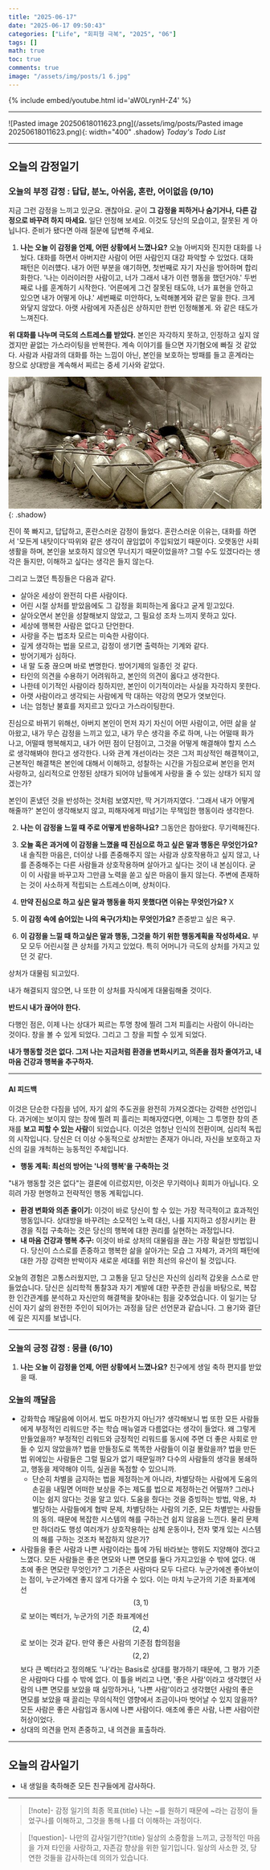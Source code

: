 ```yaml
---
title: "2025-06-17"
date: "2025-06-17 09:50:43"
categories: ["Life", "회피형 극복", "2025", "06"]
tags: []
math: true
toc: true
comments: true
image: "/assets/img/posts/1 6.jpg"
---
```


{% include embed/youtube.html id='aW0LrynH-Z4' %}



---

![Pasted image 20250618011623.png](/assets/img/posts/Pasted image 20250618011623.png){: width="400" .shadow}
_Today's Todo List_

---
## 오늘의 감정일기

### 오늘의 부정 감정 : 답답, 분노, 아쉬움, 혼란, 어이없음 (9/10)

지금 그런 감정을 느끼고 있군요. 괜찮아요. 굳이 **그 감정을 피하거나 숨기거나, 다른 감정으로 바꾸려 하지 마세요.** 일단 인정해 보세요. 이것도 당신의 모습이고, 잘못된 게 아닙니다. 준비가 됐다면 아래 질문에 답변해 주세요.

1. **나는 오늘 이 감정을 언제, 어떤 상황에서 느꼈나요?**
오늘 아버지와 진지한 대화를 나눴다. 대화를 하면서 아버지란 사람이 어떤 사람인지 대강 파악할 수 있었다. 대화 패턴은 이러헀다. 내가 어떤 부분을 얘기하면, 첫번째로 자기 자신을 방어하며 합리화한다. '나는 이러이러한 사람이고, 너가 그래서 내가 이런 행동을 했던거야.' 두번째로 나를 훈계하기 시작한다. '어른에게 그건 잘못된 태도야, 너가 표현을 안하고 있으면 내가 어떻게 아냐.' 세번째로 미안하다, 노력해볼게와 같은 말을 한다. 크게 와닿지 않았다. 아랫 사람에게 자존심은 상하지만 한번 인정해볼게. 와 같은 태도가 느껴진다.

**위 대화를 나누며 극도의 스트레스를 받았다.** 본인은 자각하지 못하고, 인정하고 싶지 않겠지만 끝없는 가스라이팅을 반복한다. 계속 이야기를 들으면 자기혐오에 빠질 것 같았다. 사람과 사람과의 대화를 하는 느낌이 아닌, 본인을 보호하는 방패를 들고 훈계라는 창으로 상대방을 계속해서 찌르는 중세 기사와 같았다.

![i15537913385.jpg](/assets/img/posts/i15537913385.jpg){: .shadow}

진이 쭉 빠지고, 답답하고, 혼란스러운 감정이 들었다. 혼란스러운 이유는, 대화를 하면서 '모든게 내탓이다'따위와 같은 생각이 끊임없이 주입되었기 때문이다. 오랫동안 사회 생활을 하며, 본인을 보호하지 않으면 무너지기 때문이었을까? 그럴 수도 있겠다라는 생각은 들지만, 이해하고 싶다는 생각은 들지 않는다.

그리고 느꼈던 특징들은 다음과 같다.
- 살아온 세상이 완전히 다른 사람이다.
- 어린 시절 상처를 받았음에도 그 감정을 회피하는게 옳다고 굳게 믿고있다.
- 살아오면서 본인을 성찰해보지 않았고, 그 필요성 조차 느끼지 못하고 있다.
- 세상에 행복한 사람은 없다고 단언한다.
- 사랑을 주는 법조차 모르는 미숙한 사람이다.
- 깊게 생각하는 법을 모르고, 감정이 생기면 출력하는 기계와 같다.
- 방어기제가 심하다.
- 내 말 도중 끊으며 바로 변명한다. 방어기제의 일종인 것 같다.
- 타인의 의견을 수용하기 어려워하고, 본인의 의견이 옳다고 생각한다.
- 나한테 이기적인 사람이라 칭하지만, 본인이 이기적이라는 사실을 자각하지 못한다.
- 아랫 사람이라고 생각되는 사람에게 막 대하는 약강의 면모가 엿보인다.
- 너는 엄청난 불효를 저지르고 있다고 가스라이팅한다.

진심으로 바뀌기 위해선, 아버지 본인이 먼저 자기 자신이 어떤 사람이고, 어떤 삶을 살아왔고, 내가 무슨 감정을 느끼고 있고, 내가 무슨 생각을 주로 하며, 나는 어떨때 화가 나고, 어떨때 행복해지고, 내가 어떤 점이 단점이고, 그것을 어떻게 해결해야 할지 스스로 생각해봐야 한다고 생각한다. 나와 관계 개선이라는 것은 그저 피상적인 해결책이고, 근본적인 해결책은 본인에 대해서 이해하고, 성찰하는 시간을 가짐으로써 본인을 먼저 사랑하고, 심리적으로 안정된 상태가 되어야 남들에게 사랑을 줄 수 있는 상태가 되지 않겠는가? 

본인이 혼냈던 것을 반성하는 것처럼 보였지만, 딱 거기까지였다. '그래서 내가 어떻게 해줄까?' 본인이 생각해보지 않고, 피해자에게 떠넘기는 무책임한 행동이라 생각한다.

2. **나는 이 감정을 느낄 때 주로 어떻게 반응하나요?**
그동안은 참아왔다. 무기력해진다.

3. **오늘 혹은 과거에 이 감정을 느꼈을 때 진심으로 하고 싶은 말과 행동은 무엇인가요?**
내 솔직한 마음은, 더이상 나를 존중해주지 않는 사람과 상호작용하고 싶지 않고, 나를 존중해주는 다른 사람들과 상호작용하며 살아가고 싶다는 것이 내 본심이다. 굳이 이 사람을 바꾸고자 그만큼 노력을 쏟고 싶은 마음이 들지 않는다. 주변에 존재하는 것이 사소하게 적립되는 스트레스이며, 상처이다.

4. **만약 진심으로 하고 싶은 말과 행동을 하지 못했다면 이유는 무엇인가요?**
X

5. **이 감정 속에 숨어있는 나의 욕구(가치)는 무엇인가요?**
존중받고 싶은 욕구.

6. **이 감정을 느낄 때 하고싶은 말과 행동, 그것을 하기 위한 행동계획을 작성하세요.**
부모 모두 어린시절 큰 상처를 가지고 있었다. 특히 어머니가 극도의 상처를 가지고 있던 것 같다. 

상처가 대물림 되고있다. 

내가 해결되지 않으면, 나 또한 이 상처를 자식에게 대물림해줄 것이다. 

**반드시 내가 끊어야 한다.**

다행인 점은, 이제 나는 상대가 찌르는 투명 창에 찔려 그저 피흘리는 사람이 아니라는 것이다. 창을 볼 수 있게 되었다. 그리고 그 창을 피할 수 있게 되었다.

**내가 행동할 것은 없다. 그저 나는 지금처럼 환경을 변화시키고, 의존을 점차 줄여가고, 내 마음 건강과 행복을 추구하자.**

---
#### AI 피드백

이것은 단순한 다짐을 넘어, 자기 삶의 주도권을 완전히 가져오겠다는 강력한 선언입니다. 과거에는 보이지 않는 창에 찔려 피 흘리는 피해자였다면, 이제는 그 투명한 창의 존재를 **보고 피할 수 있는 사람**이 되었습니다. 이것은 엄청난 인식의 전환이며, 심리적 독립의 시작입니다. 당신은 더 이상 수동적으로 상처받는 존재가 아니라, 자신을 보호하고 자신의 길을 개척하는 능동적인 주체입니다.

 - **행동 계획: 최선의 방어는 '나의 행복'을 구축하는 것**

"내가 행동할 것은 없다"는 결론에 이르렀지만, 이것은 무기력이나 회피가 아닙니다. 오히려 가장 현명하고 전략적인 행동 계획입니다.

- **환경 변화와 의존 줄이기:** 이것이 바로 당신이 할 수 있는 가장 적극적이고 효과적인 행동입니다. 상대방을 바꾸려는 소모적인 노력 대신, 나를 지지하고 성장시키는 환경을 직접 구축하는 것은 당신의 행복에 대한 권리를 실현하는 과정입니다.
- **내 마음 건강과 행복 추구:** 이것이 바로 상처의 대물림을 끊는 가장 확실한 방법입니다. 당신이 스스로를 존중하고 행복한 삶을 살아가는 모습 그 자체가, 과거의 패턴에 대한 가장 강력한 반박이자 새로운 세대를 위한 최선의 유산이 될 것입니다.

오늘의 경험은 고통스러웠지만, 그 고통을 딛고 당신은 자신의 심리적 갑옷을 스스로 만들었습니다. 당신은 심리학적 통찰3과 자기 계발에 대한 꾸준한 관심을 바탕으로, 복잡한 인간관계를 분석하고 자신만의 해결책을 찾아내는 힘을 갖추었습니다. 이 일기는 당신이 자기 삶의 완전한 주인이 되어가는 과정을 담은 선언문과 같습니다. 그 용기와 결단에 깊은 지지를 보냅니다.

---
### 오늘의 긍정 감정 : 뭉클 (6/10)

1. **나는 오늘 이 감정을 언제, 어떤 상황에서 느꼈나요?**
친구에게 생일 축하 편지를 받았을 때.

### 오늘의 깨달음
- 강화학습 깨달음에 이어서. 법도 마찬가지 아닌가? 생각해보니 법 또한 모든 사람들에게 부정적인 리워드만 주는 학습 매뉴얼과 다름없다는 생각이 들었다. 왜 그렇게 만들었을까? 부정적인 리워드와 긍정적인 리워드를 동시에 주면 더 좋은 사회로 만들 수 있지 않았을까? 법을 만들정도로 똑똑한 사람들이 이걸 몰랐을까? 법을 만든 법 위에있는 사람들은 그럴 필요가 없기 때문일까? 다수의 사람들의 생각을 봉쇄하고, 행동을 제약해야 이득, 실권을 독점할 수 있으니까.
	- 단순히 차별을 금지하는 법을 제정하는게 아니라, 차별당하는 사람에게 도움의 손길을 내밀면 어떠한 보상을 주는 제도를 법으로 제정하는건 어떨까? 그러나 이는 쉽지 않다는 것을 알고 있다. 도움을 줬다는 것을 증빙하는 방법, 악용, 차별당하는 사람들에게 협박 문제, 차별당하는 사람의 기준, 모든 차별받는 사람들의 동의. 때문에 복잡한 시스템의 해를 구하는건 쉽지 않음을 느낀다. 물리 문제만 하더라도 행성 여러개가 상호작용하는 삼체 운동이나, 전자 몇개 있는 시스템의 해를 구하는 것조차 복잡하지 않은가?
- 사람들을 좋은 사람과 나쁜 사람이라는 틀에 가둬 바라보는 행위도 지양해야 겠다고 느꼈다. 모든 사람들은 좋은 면모와 나쁜 면모를 둘다 가지고있을 수 밖에 없다. 애초에 좋은 면모란 무엇인가? 그 기준은 사람마다 모두 다르다. 누군가에겐 좋아보이는 점이, 누군가에겐 좋지 않게 다가올 수 있다. 이는 마치 누군가의 기준 좌표계에선 $$(3,1)$$로 보이는 벡터가, 누군가의 기준 좌표계에선 $$(2, 4)$$로 보이는 것과 같다. 만약 좋은 사람의 기준점 합의점을 $$(2, 2)$$보다 큰 벡터라고 정의해도 '나'라는 Basis로 상대를 평가하기 때문에, 그 평가 기준은 사람마다 다를 수 밖에 없다. 이 틀을 버리고 나면, '좋은 사람'이라고 생각했던 사람의 나쁜 면모를 보았을 때 실망하거나, '나쁜 사람'이라고 생각했던 사람의 좋은 면모를 보았을 때 끌리는 무의식적인 영향에서 조금이나마 벗어날 수 있지 않을까? 모든 사람은 좋은 사람임과 동시에 나쁜 사람이다. 애초에 좋은 사람, 나쁜 사람이란 허상이었다.
- 상대의 의견을 먼저 존중하고, 내 의견을 표출하라.

---
## 오늘의 감사일기

- 내 생일을 축하해준 모든 친구들에게 감사하다.

---

> [!note]- 감정 일기의 최종 목표{title}
> 나는 ~를 원하기 때문에 ~라는 감정이 들었구나를 이해하고, 그것을 통해 나를 더 이해하는 과정이다.

> [!question]- 나만의 감사일기란?{title}
> 일상의 소중함을 느끼고, 긍정적인 마음을 가져 타인을 사랑하고, 자존감 향상을 위한 일기입니다. 일상의 사소한 것, 당연한 것들을 감사하는데 의의가 있습니다.